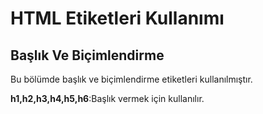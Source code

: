 <h1>HTML Etiketleri Kullanımı</h1>

<h2>Başlık Ve Biçimlendirme</h2>
<p>Bu bölümde başlık ve biçimlendirme etiketleri kullanılmıştır.</p>
<p><b> h1,h2,h3,h4,h5,h6</b>:Başlık vermek için kullanılır.</p> 
